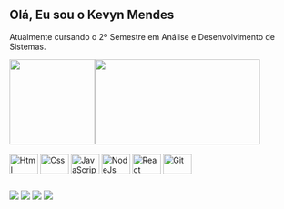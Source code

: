 ## Olá, Eu sou o Kevyn Mendes
 <p> Atualmente cursando o 2º Semestre em Análise e Desenvolvimento de Sistemas.<p>
<div style="display: flex;">
    <img height="150em"src="https://github-readme-stats.vercel.app/api?username=KevynMendes&theme=merko&show_icons=true&hide=contribs,prs">
    <img height="150em" width="290em" src="https://github-readme-stats.vercel.app/api/top-langs/?username=kevynmendes&layout=compact&theme=merko">
</div>
  <br
    ##
<div style="display: flex;">
    <div style="display: inline_block">
        <img align="center" alt="Html" height="35" width="50" src="https://cdn.jsdelivr.net/gh/devicons/devicon@latest/icons/html5/html5-original.svg">
        <img align="center" alt="Css" height="35" width="50" src="https://cdn.jsdelivr.net/gh/devicons/devicon@latest/icons/css3/css3-original.svg">
        <img align="center" alt="JavaScript" height="35" width="50" src="https://cdn.jsdelivr.net/gh/devicons/devicon@latest/icons/javascript/javascript-original.svg">
        <img align="center" alt="NodeJs" height="35" width="50" src="https://cdn.jsdelivr.net/gh/devicons/devicon@latest/icons/nodejs/nodejs-original.svg">
        <img align="center" alt="React" height="35" width="50" src="https://cdn.jsdelivr.net/gh/devicons/devicon@latest/icons/react/react-original.svg">
        <img align="center" alt="Git" height="35" width="50" src="https://cdn.jsdelivr.net/gh/devicons/devicon@latest/icons/git/git-original.svg">
    </div>
  
  ##


<div> 
    <a href="https://www.linkedin.com/in/kevyn-mendes-732772211/" target="_blank"><img src="https://img.shields.io/badge/-LinkedIn-%230077B5?style=for-the-badge&logo=linkedin&logoColor=white" target="_blank"></a> 
  <a href = "mailto:kevyn.movie@gmail.com"><img src="https://img.shields.io/badge/Gmail-D14836?style=for-the-badge&logo=gmail&logoColor=white" target="_blank"></a>
  <a href="https://www.instagram.com/kevynmendes_/" target="_blank"><img src="https://img.shields.io/badge/-Instagram-%23E4405F?style=for-the-badge&logo=instagram&logoColor=white" target="_blank"></a>
  <a href = "https://wa.me/5522998101807"><img src="https://img.shields.io/badge/WhatsApp-25D366?style=for-the-badge&logo=whatsapp&logoColor=white" target="_blank"></a>
</div>
